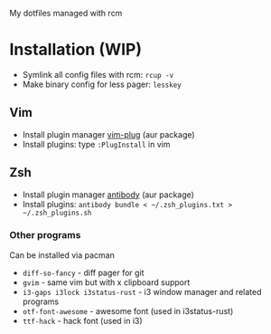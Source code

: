 My dotfiles managed with rcm

# Installation (WIP)
* Symlink all config files with rcm: `rcup -v`
* Make binary config for less pager: `lesskey`
## Vim
* Install plugin manager [vim-plug](https://aur.archlinux.org/packages/vim-plug/) (aur package)
* Install plugins: type `:PlugInstall` in vim
## Zsh
* Install plugin manager [antibody](https://aur.archlinux.org/packages/antibody) (aur package)
* Install plugins: `antibody bundle < ~/.zsh_plugins.txt > ~/.zsh_plugins.sh`
### Other programs
Can be installed via pacman

* `diff-so-fancy` - diff pager for git
* `gvim` - same vim but with x clipboard support
* `i3-gaps i3lock i3status-rust` - i3 window manager and related programs
* `otf-font-awesome` - awesome font (used in i3status-rust)
* `ttf-hack` - hack font (used in i3)

